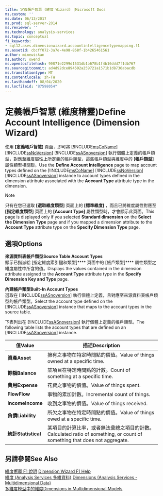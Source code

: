 ```yaml
---
title: 定義帳戶智慧 (維度 Wizard) |Microsoft Docs
ms.custom: ''
ms.date: 06/13/2017
ms.prod: sql-server-2014
ms.reviewer: ''
ms.technology: analysis-services
ms.topic: conceptual
f1_keywords:
- sql12.asvs.dimensionwizard.accountintelligencetypemapping.f1
ms.assetid: cbcff072-3a7e-4e98-858f-1b4265461561
author: minewiskan
ms.author: owend
ms.openlocfilehash: 90871e2299d1531db1b678b1f4b16ddd7f1db767
ms.sourcegitcommit: ad4d92dce894592a259721a1571b1d8736abacdb
ms.translationtype: MT
ms.contentlocale: zh-TW
ms.lasthandoff: 08/04/2020
ms.locfileid: "87598054"
---
```

# <a name="define-account-intelligence-dimension-wizard"></a><span data-ttu-id="97aa5-102">定義帳戶智慧 (維度精靈)</span><span class="sxs-lookup"><span data-stu-id="97aa5-102">Define Account Intelligence (Dimension Wizard)</span></span>
  <span data-ttu-id="97aa5-103">使用 **[定義帳戶智慧]** 頁面，即可將 [!INCLUDE[msCoName](../includes/msconame-md.md)] [!INCLUDE[ssNoVersion](../includes/ssnoversion-md.md)] [!INCLUDE[ssASnoversion](../includes/ssasnoversion-md.md)] 執行個體上定義的帳戶類型，對應至維度屬性上所定義的帳戶類型，這些帳戶類型與維度中的 **[帳戶類型]** 屬性類型相關聯。</span><span class="sxs-lookup"><span data-stu-id="97aa5-103">Use the **Define Account Intelligence** page to map account types defined on the [!INCLUDE[msCoName](../includes/msconame-md.md)] [!INCLUDE[ssNoVersion](../includes/ssnoversion-md.md)] [!INCLUDE[ssASnoversion](../includes/ssasnoversion-md.md)] instance to account types defined in the dimension attribute associated with the **Account Type** attribute type in the dimension.</span></span>  
  
> [!NOTE]  
>  <span data-ttu-id="97aa5-104"> 只有在您已選取 **[選取維度類型]** 頁面上的 **[標準維度]** ，而且已將維度屬性對應至 **[指定維度類型]** 頁面上的 **[Account Type]** 屬性類型時，才會顯示此頁面。</span><span class="sxs-lookup"><span data-stu-id="97aa5-104">This page is displayed only if you selected **Standard dimension** on the **Select the Dimension Type** page and if you mapped a dimension attribute to the **Account Type** attribute type on the **Specify Dimension Type** page.</span></span>  
  
## <a name="options"></a><span data-ttu-id="97aa5-105">選項</span><span class="sxs-lookup"><span data-stu-id="97aa5-105">Options</span></span>  
 <span data-ttu-id="97aa5-106">**來源資料表帳戶類型**</span><span class="sxs-lookup"><span data-stu-id="97aa5-106">**Source Table Account Types**</span></span>  
 <span data-ttu-id="97aa5-107">顯示已指派給 [指定維度索引鍵和類型]\*\*\*\* 頁面中的 [帳戶類型]\*\*\*\* 屬性類型之維度屬性中所含的值。</span><span class="sxs-lookup"><span data-stu-id="97aa5-107">Displays the values contained in the dimension attribute assigned to the **Account Type** attribute type in the **Specify Dimension Key and Type** page.</span></span>  
  
 <span data-ttu-id="97aa5-108">**內建帳戶類型**</span><span class="sxs-lookup"><span data-stu-id="97aa5-108">**Built-In Account Types**</span></span>  
 <span data-ttu-id="97aa5-109">選取在 [!INCLUDE[ssASnoversion](../includes/ssasnoversion-md.md)] 執行個體上定義，且對應至來源資料表帳戶類型的帳戶類型。</span><span class="sxs-lookup"><span data-stu-id="97aa5-109">Select the account type defined on the [!INCLUDE[ssASnoversion](../includes/ssasnoversion-md.md)] instance that maps to the account types in the source table.</span></span>  
  
 <span data-ttu-id="97aa5-110">下表列出在 [!INCLUDE[ssASnoversion](../includes/ssasnoversion-md.md)] 執行個體上定義的帳戶類型。</span><span class="sxs-lookup"><span data-stu-id="97aa5-110">The following table lists the account types that are defined on an [!INCLUDE[ssASnoversion](../includes/ssasnoversion-md.md)] instance.</span></span>  
  
|<span data-ttu-id="97aa5-111">值</span><span class="sxs-lookup"><span data-stu-id="97aa5-111">Value</span></span>|<span data-ttu-id="97aa5-112">描述</span><span class="sxs-lookup"><span data-stu-id="97aa5-112">Description</span></span>|  
|-----------|-----------------|  
|<span data-ttu-id="97aa5-113">**資產**</span><span class="sxs-lookup"><span data-stu-id="97aa5-113">**Asset**</span></span>|<span data-ttu-id="97aa5-114">擁有之事物在特定時間點的價值。</span><span class="sxs-lookup"><span data-stu-id="97aa5-114">Value of things owned at a specific time.</span></span>|  
|<span data-ttu-id="97aa5-115">**餘額**</span><span class="sxs-lookup"><span data-stu-id="97aa5-115">**Balance**</span></span>|<span data-ttu-id="97aa5-116">某項目在特定時間點的計數。</span><span class="sxs-lookup"><span data-stu-id="97aa5-116">Count of something at a specific time.</span></span>|  
|<span data-ttu-id="97aa5-117">**費用**</span><span class="sxs-lookup"><span data-stu-id="97aa5-117">**Expense**</span></span>|<span data-ttu-id="97aa5-118">花費之事物的價值。</span><span class="sxs-lookup"><span data-stu-id="97aa5-118">Value of things spent.</span></span>|  
|<span data-ttu-id="97aa5-119">**Flow**</span><span class="sxs-lookup"><span data-stu-id="97aa5-119">**Flow**</span></span>|<span data-ttu-id="97aa5-120">事物的累加計數。</span><span class="sxs-lookup"><span data-stu-id="97aa5-120">Incremental count of things.</span></span>|  
|<span data-ttu-id="97aa5-121">**Income**</span><span class="sxs-lookup"><span data-stu-id="97aa5-121">**Income**</span></span>|<span data-ttu-id="97aa5-122">收到之事物的價值。</span><span class="sxs-lookup"><span data-stu-id="97aa5-122">Value of things received.</span></span>|  
|<span data-ttu-id="97aa5-123">**負債**</span><span class="sxs-lookup"><span data-stu-id="97aa5-123">**Liability**</span></span>|<span data-ttu-id="97aa5-124">所欠之事物在特定時間點的價值。</span><span class="sxs-lookup"><span data-stu-id="97aa5-124">Value of things owed at a specific time.</span></span>|  
|<span data-ttu-id="97aa5-125">**統計**</span><span class="sxs-lookup"><span data-stu-id="97aa5-125">**Statistical**</span></span>|<span data-ttu-id="97aa5-126">某項目的計算比率，或者無法彙總之項目的計數。</span><span class="sxs-lookup"><span data-stu-id="97aa5-126">Calculated ratio of something, or count of something that does not aggregate.</span></span>|  
  
## <a name="see-also"></a><span data-ttu-id="97aa5-127">另請參閱</span><span class="sxs-lookup"><span data-stu-id="97aa5-127">See Also</span></span>  
 <span data-ttu-id="97aa5-128">[維度嚮導 F1 說明](dimension-wizard-f1-help.md) </span><span class="sxs-lookup"><span data-stu-id="97aa5-128">[Dimension Wizard F1 Help](dimension-wizard-f1-help.md) </span></span>  
 <span data-ttu-id="97aa5-129">[維度 &#40;Analysis Services 多維資料&#41;](multidimensional-models-olap-logical-dimension-objects/dimensions-analysis-services-multidimensional-data.md) </span><span class="sxs-lookup"><span data-stu-id="97aa5-129">[Dimensions &#40;Analysis Services - Multidimensional Data&#41;](multidimensional-models-olap-logical-dimension-objects/dimensions-analysis-services-multidimensional-data.md) </span></span>  
 [<span data-ttu-id="97aa5-130">多維度模型中的維度</span><span class="sxs-lookup"><span data-stu-id="97aa5-130">Dimensions in Multidimensional Models</span></span>](multidimensional-models/dimensions-in-multidimensional-models.md)  
  
  
